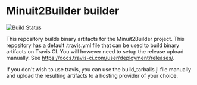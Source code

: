 # Minuit2Builder builder

[![Build Status](https://travis-ci.com/jstrube/Minuit2Builder.svg?branch=master)](https://travis-ci.com/jstrube/Minuit2Builder)

This repository builds binary artifacts for the Minuit2Builder project.
This repository has a default .travis.yml file that can be used to build
binary artifacts on Travis CI. You will however need to setup the release
upload manually. See https://docs.travis-ci.com/user/deployment/releases/.

If you don't wish to use travis, you can use the build_tarballs.jl
file manually and upload the resulting artifacts to a hosting provider
of your choice.
